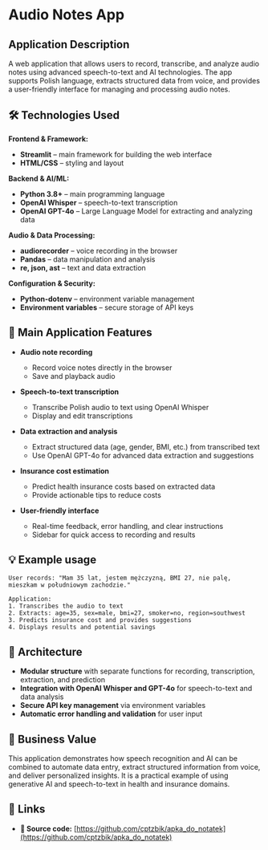# Audio Notes App

## Application Description
A web application that allows users to record, transcribe, and analyze audio notes using advanced speech-to-text and AI technologies. The app supports Polish language, extracts structured data from voice, and provides a user-friendly interface for managing and processing audio notes.

## 🛠️ Technologies Used

**Frontend & Framework:**
- **Streamlit** – main framework for building the web interface
- **HTML/CSS** – styling and layout

**Backend & AI/ML:**
- **Python 3.8+** – main programming language
- **OpenAI Whisper** – speech-to-text transcription
- **OpenAI GPT-4o** – Large Language Model for extracting and analyzing data

**Audio & Data Processing:**
- **audiorecorder** – voice recording in the browser
- **Pandas** – data manipulation and analysis
- **re, json, ast** – text and data extraction

**Configuration & Security:**
- **Python-dotenv** – environment variable management
- **Environment variables** – secure storage of API keys

## 🚀 Main Application Features

- **Audio note recording**
  - Record voice notes directly in the browser
  - Save and playback audio

- **Speech-to-text transcription**
  - Transcribe Polish audio to text using OpenAI Whisper
  - Display and edit transcriptions

- **Data extraction and analysis**
  - Extract structured data (age, gender, BMI, etc.) from transcribed text
  - Use OpenAI GPT-4o for advanced data extraction and suggestions

- **Insurance cost estimation**
  - Predict health insurance costs based on extracted data
  - Provide actionable tips to reduce costs

- **User-friendly interface**
  - Real-time feedback, error handling, and clear instructions
  - Sidebar for quick access to recording and results

## 💡 Example usage
```
User records: "Mam 35 lat, jestem mężczyzną, BMI 27, nie palę, mieszkam w południowym zachodzie."

Application:
1. Transcribes the audio to text
2. Extracts: age=35, sex=male, bmi=27, smoker=no, region=southwest
3. Predicts insurance cost and provides suggestions
4. Displays results and potential savings
```

## 🔧 Architecture
- **Modular structure** with separate functions for recording, transcription, extraction, and prediction
- **Integration with OpenAI Whisper and GPT-4o** for speech-to-text and data analysis
- **Secure API key management** via environment variables
- **Automatic error handling and validation** for user input

## 🎯 Business Value
This application demonstrates how speech recognition and AI can be combined to automate data entry, extract structured information from voice, and deliver personalized insights. It is a practical example of using generative AI and speech-to-text in health and insurance domains.

## 🔗 Links
- **🐙 Source code:** [https://github.com/cptzbik/apka_do_notatek](https://github.com/cptzbik/apka_do_notatek)
